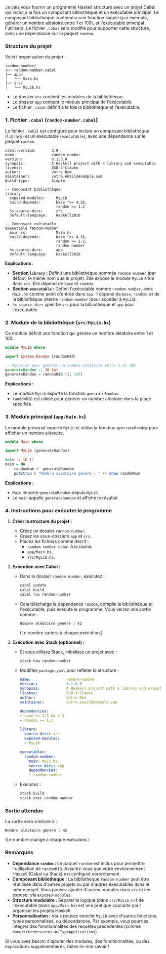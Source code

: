 Je vais vous fournir un programme Haskell structuré avec un projet Cabal qui inclut à la fois un composant bibliothèque et un exécutable principal. Le composant bibliothèque contiendra une fonction simple (par exemple, générer un nombre aléatoire entre 1 et 100), et l'exécutable principal l'utilisera. Le fichier `.cabal` sera modifié pour supporter cette structure, avec une dépendance sur le paquet `random`.

### Structure du projet
Voici l'organisation du projet :

```
random-number/
├── random-number.cabal
├── app/
│   └── Main.hs
├── src/
│   └── MyLib.hs
```

- Le dossier `src` contient les modules de la bibliothèque.
- Le dossier `app` contient le module principal de l'exécutable.
- Le fichier `.cabal` définit à la fois la bibliothèque et l'exécutable.

### 1. Fichier `.cabal` (`random-number.cabal`)

Le fichier `.cabal` est configuré pour inclure un composant bibliothèque (`library`) et un exécutable (`executable`), avec une dépendance sur le paquet `random`.

```cabal
cabal-version:       3.0
name:                random-number
version:             0.1.0.0
synopsis:            A Haskell project with a library and executable
license:             BSD-3-Clause
author:              Votre Nom
maintainer:          votre.email@example.com
build-type:          Simple

-- Composant bibliothèque
library
  exposed-modules:     MyLib
  build-depends:       base ^>= 4.16,
                       random >= 1.2
  hs-source-dirs:      src
  default-language:    Haskell2010

-- Composant exécutable
executable random-number
  main-is:             Main.hs
  build-depends:       base ^>= 4.16,
                       random >= 1.2,
                       random-number
  hs-source-dirs:      app
  default-language:    Haskell2010
```

**Explications :**
- **Section `library` :** Définit une bibliothèque nommée `random-number` (par défaut, le même nom que le projet). Elle expose le module `MyLib` situé dans `src`. Elle dépend de `base` et `random`.
- **Section `executable` :** Définit l'exécutable nommé `random-number`, avec `Main.hs` comme point d'entrée dans `app`. Il dépend de `base`, `random`, et de la bibliothèque interne `random-number` (pour accéder à `MyLib`).
- `hs-source-dirs` spécifie `src` pour la bibliothèque et `app` pour l'exécutable.

### 2. Module de la bibliothèque (`src/MyLib.hs`)

Ce module définit une fonction qui génère un nombre aléatoire entre 1 et 100.

```haskell
module MyLib where

import System.Random (randomRIO)

-- Fonction pour générer un nombre aléatoire entre 1 et 100
generateRandom :: IO Int
generateRandom = randomRIO (1, 100)
```

**Explications :**
- Le module `MyLib` exporte la fonction `generateRandom`.
- `randomRIO` est utilisé pour générer un nombre aléatoire dans la plage spécifiée.

### 3. Module principal (`app/Main.hs`)

Le module principal importe `MyLib` et utilise la fonction `generateRandom` pour afficher un nombre aléatoire.

```haskell
module Main where

import MyLib (generateRandom)

main :: IO ()
main = do
    randomNum <- generateRandom
    putStrLn $ "Nombre aléatoire généré : " ++ show randomNum
```

**Explications :**
- `Main` importe `generateRandom` depuis `MyLib`.
- Le `main` appelle `generateRandom` et affiche le résultat.

### 4. Instructions pour exécuter le programme

1. **Créer la structure du projet :**
   - Créez un dossier `random-number`.
   - Créez les sous-dossiers `app` et `src`.
   - Placez les fichiers comme décrit :
     - `random-number.cabal` à la racine.
     - `app/Main.hs`.
     - `src/MyLib.hs`.

2. **Exécution avec Cabal :**
   - Dans le dossier `random-number`, exécutez :
     ```bash
     cabal update
     cabal build
     cabal run random-number
     ```
   - Cela télécharge la dépendance `random`, compile la bibliothèque et l'exécutable, puis exécute le programme. Vous verrez une sortie comme :
     ```
     Nombre aléatoire généré : 42
     ```
     (Le nombre variera à chaque exécution.)

3. **Exécution avec Stack (optionnel) :**
   - Si vous utilisez Stack, initialisez un projet avec :
     ```bash
     stack new random-number
     ```
   - Modifiez `package.yaml` pour refléter la structure :
     ```yaml
     name:                random-number
     version:             0.1.0.0
     synopsis:            A Haskell project with a library and executable
     license:             BSD-3-Clause
     author:              Votre Nom
     maintainer:          votre.email@example.com

     dependencies:
     - base >= 4.7 && < 5
     - random >= 1.2

     library:
       source-dirs: src
       exposed-modules:
       - MyLib

     executables:
       random-number:
         main: Main.hs
         source-dirs: app
         dependencies:
         - random-number
     ```
   - Exécutez :
     ```bash
     stack build
     stack exec random-number
     ```

### Sortie attendue
La sortie sera similaire à :
```
Nombre aléatoire généré : 42
```
(Le nombre change à chaque exécution.)

### Remarques
- **Dépendance `random` :** Le paquet `random` est inclus pour permettre l'utilisation de `randomRIO`. Assurez-vous que votre environnement Haskell (Cabal ou Stack) est configuré correctement.
- **Composant bibliothèque :** La bibliothèque `random-number` peut être réutilisée dans d'autres projets ou par d'autres exécutables dans le même projet. Vous pouvez ajouter d'autres modules dans `src` et les exposer via `exposed-modules`.
- **Structure modulaire :** Séparer la logique (dans `src/MyLib.hs`) de l'exécutable (dans `app/Main.hs`) est une pratique courante pour organiser les projets Haskell.
- **Personnalisation :** Vous pouvez enrichir `MyLib` avec d'autres fonctions, types personnalisés, ou dépendances. Par exemple, vous pourriez intégrer des fonctionnalités des requêtes précédentes (comme `NumericUnderscores` ou `TypeApplications`).

Si vous avez besoin d'ajouter des modules, des fonctionnalités, ou des explications supplémentaires, faites-le-moi savoir !
